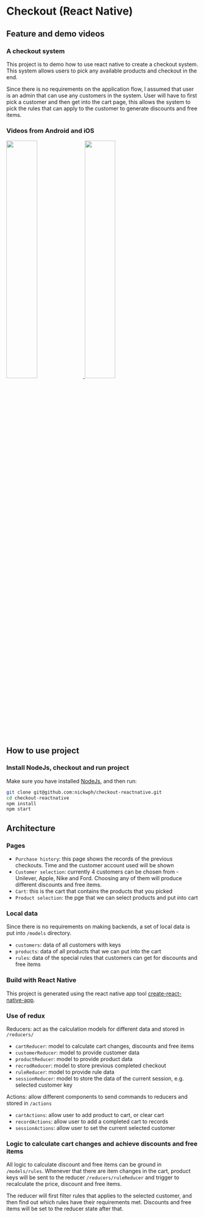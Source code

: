 # Checkout (React Native)

## Feature and demo videos

### A checkout system

This project is to demo how to use react native to create a checkout system. This
system allows users to pick any available products and checkout in the end.

Since there is no requirements on the application flow, I assumed that user is an
admin that can use any customers in the system. User will have to first pick a 
customer and then get into the cart page, this allows the system to pick the rules
that can apply to the customer to generate discounts and free items.

### Videos from Android and iOS

<a href="https://www.youtube.com/watch?v=Bka-78pe2cE">
  <img src="https://img.youtube.com/vi/Bka-78pe2cE/0.jpg" width="40%">
</a>
<a href="https://www.youtube.com/watch?v=whVzfG0HHog">
  <img src="https://img.youtube.com/vi/whVzfG0HHog/0.jpg" width="40%">
</a>

## How to use project

### Install NodeJs, checkout and run project

Make sure you have installed [NodeJs](https://nodejs.org), and then run:

```sh
git clone git@github.com:nickwph/checkout-reactnative.git
cd checkout-reactnative
npm install
npm start
```
## Architecture

### Pages

- `Purchase history`: this page shows the records of the previous checkouts. Time and the customer 
account used will be shown
- `Customer selection`: currently 4 customers can be chosen from - Unilever, Apple, Nike and Ford. Choosing
any of them will produce different discounts and free items.
- `Cart`: this is the cart that contains the products that you picked
- `Product selection`: the pge that we can select products and put into cart

### Local data

Since there is no requirements on making backends, a set of local data is put into 
`/models` directory. 

- `customers`: data of all customers with keys
- `products`: data of all products that we can put into the cart
- `rules`: data of the special rules that customers can get for discounts and free items

### Build with React Native

This project is generated using the react native app tool 
[create-react-native-app](https://github.com/react-community/create-react-native-app).

### Use of redux

Reducers: act as the calculation models for different data and stored in `/reducers/`

- `cartReducer`: model to calculate cart changes, discounts and free items
- `customerReducer`: model to provide customer data
- `productReducer`: model to provide product data
- `recrodReducer`: model to store previous completed checkout
- `ruleReducer`: model to provide rule data
- `sessionReducer`: model to store the data of the current session, e.g. selected customer key

Actions: allow different components to send commands to reducers and stored in `/actions`

- `cartActions`: allow user to add product to cart, or clear cart
- `recordActions`: allow user to add a completed cart to records
- `sessionActions`: allow user to set the current selected customer

### Logic to calculate cart changes and achieve discounts and free items

All logic to calculate discount and free items can be ground in `/models/rules`. Whenever
that there are item changes in the cart, product keys will be sent to the reducer 
`/reducers/ruleReducer` and trigger to recalculate the price, discount and free items.

The reducer will first filter rules that applies to the selected customer, and then 
find out which rules have their requirements met. Discounts and free items will be 
set to the reducer state after that.
